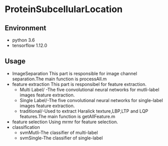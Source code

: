 # ProteinSubcellularLocation
## Environment


  - python 3.6
  - tensorflow 1.12.0

## Usage

  * ImageSeparation
     This part is responsible for image channel separation.The main function is processAll.m
  * feature extraction
     This part is responsibel for feature extraction.
     * Multi Label/ -The five convolutional neural networks for mutli-label images feature extraction.
     * Single Label/-The five convolutional neural networks for single-label images feature extraction.
     * traditional/-Used to extract Haralick texture,LBP,LTP and LQP features.The main function is getAllFeature.m
  * feature selection
    Using mrmr for feature selection.
  * classification
     * svmMutli-The classifier of multi-label
     * svmSingle-The classifier of single-label

